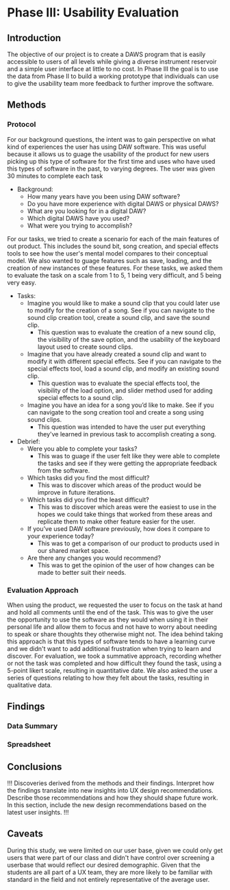 # Phase III: Usability Evaluation

## Introduction

The objective of our project is to create a DAWS program that is easily accessible to users of all levels while giving a diverse instrument reservoir and a simple user interface at little to no cost. In Phase III the goal is to use the data from Phase II to build a working prototype that individuals can use to give the usability team more feedback to further improve the software.

## Methods

<!--!!! Describe research methods you used to discover new insights, which explains the purpose of each. Provide enough detail that someone would be able to faithfully reproduce your research. !!!-->

### Protocol
For our background questions, the intent was to gain perspective on what kind of experiences the user has using DAW software. This was useful because it allows us to guage the usability of the product for new users picking up this type of software for the first time and uses who have used this types of software in the past, to varying degrees. The user was given 30 minutes to complete each task
- Background:
  - How many years have you been using DAW software?
  - Do you have more experience with digital DAWS or physical DAWS?
  - What are you looking for in a digital DAW?
  - Which digital DAWS have you used?
  - What were you trying to accomplish?

For our tasks, we tried to create a scenario for each of the main features of out product. This includes the sound bit, song creation, and special effects tools to see how the user's mental model compares to their conceptual model. We also wanted to guage features such as save, loading, and the creation of new instances of these features. For these tasks, we asked them to evaluate the task on a scale from 1 to 5, 1 being very difficult, and 5 being very easy.
- Tasks:
  - Imagine you would like to make a sound clip that you could later use to modify for the creation of a song. See if you can navigate to the sound clip creation tool, create a sound clip, and save the sound clip.
    - This question was to evaluate the creation of a new sound clip, the visibility of the save option, and the usability of the keyboard layout used to create sound clips. 
  - Imagine that you have already created a sound clip and want to modify it with different special effects. See if you can navigate to the special effects tool, load a sound clip, and modify an existing sound clip.
    - This question was to evaluate the special effects tool, the visibility of the load option, and slider method used for adding special effects to a sound clip.
  - Imagine you have an idea for a song you’d like to make. See if you can navigate to the song creation tool and create a song using sound clips.
    - This question was intended to have the user put everything they've learned in previous task to accomplish creating a song.
- Debrief:
  - Were you able to complete your tasks?
    - This was to guage if the user felt like they were able to complete the tasks and see if they were getting the appropriate feedback from the software.
  - Which tasks did you find the most difficult?
    - This was to discover which areas of the product would be improve in future iterations.
  - Which tasks did you find the least difficult?
    - This was to discover which areas were the easiest to use in the hopes we could take things that worked from these areas and replicate them to make other feature easier for the user.
  - If you’ve used DAW software previously, how does it compare to your experience today?
    - This was to get a comparison of our product to products used in our shared market space.
  - Are there any changes you would recommend?
    - This was to get the opinion of the user of how changes can be made to better suit their needs.

### Evaluation Approach
When using the product, we requested the user to focus on the task at hand and hold all comments until the end of the task. This was to give the user the opportunity to use the software as they would when using it in their personal life and allow them to focus and not have to worry about needing to speak or share thoughts they otherwise might not. The idea behind taking this approach is that this types of software tends to have a learning curve and we didn't want to add additional frustration when trying to learn and discover. 
For evaluation, we took a summative approach, recording whether or not the task was completed and how difficult they found the task, using a 5-point likert scale, resulting in quantitative date. We also asked the user a series of questions relating to how they felt about the tasks, resulting in qualitative data.

## Findings

<!--!!! For each research method, detail each of the findings point-by-point to clarify new discoveries of users' needs !!!-->

### Data Summary

### Spreadsheet


## Conclusions

!!! Discoveries derived from the methods and their findings. Interpret how the findings translate into new insights into UX design recommendations. Describe those recommendations and how they should shape future work. In this section, include the new design recommendations based on the latest user insights. !!!

## Caveats

<!--!!! Considerations and/or limitations to the methods you chose and the findings/conclusions drawn from them. In other words, give warnings if there are limitations to your research such as not being able to find enough users of a particular demographic, the methods not being able to expose certain information, assumptions you made, etc. !!! -->

During this study, we were limited on our user base, given we could only get users that were part of our class and didn't have control over screening a userbase that would reflect our desired demographic. Given that the students are all part of a UX team, they are more likely to be familiar with standard in the field and not entirely representative of the average user.
